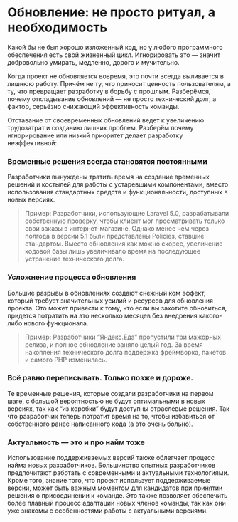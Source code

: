 # Обновление: не просто ритуал, а необходимость

Какой бы не был хорошо изложенный код, но у любого программного обеспечения есть свой жизненный цикл.
Игнорировать это — значит добровольно умирать, медленно, дорого и мучительно.

Когда проект не обновляется вовремя, это почти всегда выливается в лишнюю работу. Причём не ту, что приносит ценность пользователям, а ту, что превращает разработку в борьбу с прошлым. Разберёмся, почему откладывание обновлений — не просто технический долг, а фактор, серьёзно снижающий эффективность команды.

Отставание от своевременных обновлений ведет к увеличению трудозатрат и созданию лишних проблем. Разберём почему игнорирование или низкий приоритет делает разработку неэффективной:

### Временные решения всегда становятся постоянными
Разработчики вынуждены тратить время на создание временных решений и костылей для работы с устаревшими компонентами, вместо использования стандартных средств и функциональности, доступных в новых версиях.

> Пример: Разработчики, использующие Laravel 5.0, разрабатывали собственную проверку, чтобы клиент мог просматривать только свои заказы в интернет-магазине. Однако менее чем через полгода в версии 5.1 были представлены Policies, ставшие стандартом. Вместо обновления как можно скорее, увеличение кодовой базы лишь увеличивало время на последующее устранение технического долга.

### Усложнение процесса обновления
Большие разрывы в обновлениях создают снежный ком эффект, который требует значительных усилий и ресурсов для обновления проекта. Это может привести к тому, что если вы захотите обновиться, придется потратить на это несколько месяцев без внедрения какого-либо нового функционала.

> Пример: Разработчики “Яндекс.Еда” пропустили три мажорных релиза, и полное обновление заняло целый год. За время накопления технического долга поддержка фреймворка, пакетов и самого PHP изменилась.

### Всё равно переписывать. Только позже и дороже.

Те временные решения, которые создали разработчики на первом шаге, с большой вероятностью не будут оптимальными в новых версиях, так как “из коробки” будут доступны отраслевые решения. Так что разработчик теперь потратит время на то, чтобы избавиться от собственного ранее написанного кода (а это очень больно).


### Актуальность — это и про найм тоже

Использование поддерживаемых версий также облегчает процесс найма новых разработчиков. Большинство опытных разработчиков предпочитают работать с современными и актуальными технологиями. Кроме того, знание того, что проект использует поддерживаемые версии, может быть важным моментом для кандидатов при принятии решения о присоединении к команде. Это также позволяет обеспечить более плавный процесс адаптации новых членов команды, так как они уже знакомы с особенностями работы с актуальными версиями.

